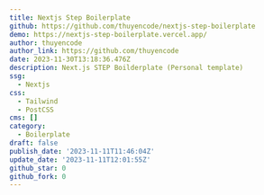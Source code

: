 ```yaml
---
title: Nextjs Step Boilerplate
github: https://github.com/thuyencode/nextjs-step-boilerplate
demo: https://nextjs-step-boilerplate.vercel.app/
author: thuyencode
author_link: https://github.com/thuyencode
date: 2023-11-30T13:18:36.476Z
description: Next.js STEP Boilderplate (Personal template)
ssg:
  - Nextjs
css:
  - Tailwind
  - PostCSS
cms: []
category:
  - Boilerplate
draft: false
publish_date: '2023-11-11T11:46:04Z'
update_date: '2023-11-11T12:01:55Z'
github_star: 0
github_fork: 0
---
```

